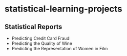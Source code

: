 # statistical-learning-projects

## Statistical Reports
- Predicting Credit Card Fraud
- Predicting the Quality of Wine
- Predicting the Representation of Women in Film
